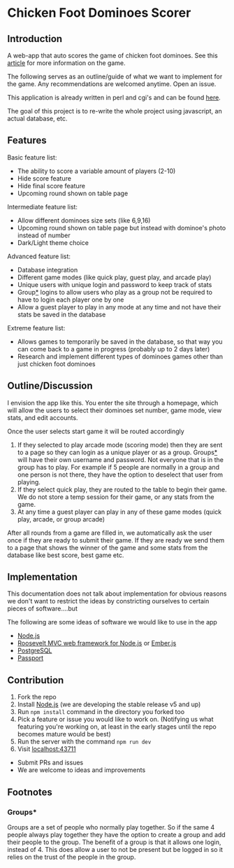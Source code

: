# Chicken Foot Dominoes Scorer

Introduction
---

A web-app that auto scores the game of chicken foot dominoes. See this [article](https://en.wikipedia.org/wiki/Chicken_foot_\(game\)) for more information on the game.

The following serves as an outline/guide of what we want to implement for the game. Any recommendations are welcomed anytime. Open an issue.

This application is already written in perl and cgi's and can be found [here](dominoes.alexanderlallier.com).

The goal of this project is to re-write the whole project using javascript, an actual database, etc.

Features
---

Basic feature list:

 * The ability to score a variable amount of players (2-10)
 * Hide score feature
 * Hide final score feature
 * Upcoming round shown on table page

Intermediate feature list:

 * Allow different dominoes size sets (like 6,9,16)
 * Upcoming round shown on table page but instead with dominoe's photo instead of number
 * Dark/Light theme choice

Advanced feature list:

 * Database integration
 * Different game modes (like quick play, guest play, and arcade play)
 * Unique users with unique login and password to keep track of stats
 * Group[*](https://github.com/alallier/Dominoes-Scorer#groups) logins to allow users who play as a group not be required to have to login each player one by one
 * Allow a guest player to play in any mode at any time and not have their stats be saved in the database
 
Extreme feature list:

 * Allows games to temporarily be saved in the database, so that way you can come back to a game in progress (probably up to 2 days later)
 * Research and implement different types of dominoes games other than just chicken foot dominoes
 
Outline/Discussion
---

I envision the app like this. You enter the site through a homepage, which will allow the users to select their dominoes set number, game mode, view stats, and edit accounts.

Once the user selects start game it will be routed accordingly

 1. If they selected to play arcade mode (scoring mode) then they are sent to a page so they can login as a unique player or as a group. Groups[*](https://github.com/alallier/Dominoes-Scorer#groups) will have their own username and password. Not everyone that is in the group has to play. For example if 5 people are normally in a group and one person is not there, they have the option to deselect that user from playing.
 2. If they select quick play, they are routed to the table to begin their game. We do not store a temp session for their game, or any stats from the game.
 3. At any time a guest player can play in any of these game modes (quick play, arcade, or group arcade)

After all rounds from a game are filled in, we automatically ask the user once if they are ready to submit their game. If they are ready we send them to a page that shows the winner of the game and some stats from the database like best score, best game etc.

Implementation
---

This documentation does not talk about implementation for obvious reasons we don't want to restrict the ideas by constricting ourselves to certain pieces of software....but

The following are some ideas of software we would like to use in the app

 * [Node.js](https://nodejs.org/en/)
 * [Roosevelt MVC web framework for Node.js](https://github.com/kethinov/roosevelt) or [Ember.js](http://emberjs.com/)
 * [PostgreSQL](http://www.postgresql.org/)
 * [Passport](http://passportjs.org/)

Contribution
---

 1. Fork the repo
 2. Install [Node.js](https://nodejs.org/en/) (we are developing the stable release v5 and up)
 3. Run `npm install` command in the directory you forked too
 3. Pick a feature or issue you would like to work on. (Notifying  us what featuring you're working on, at least in the early stages until the repo becomes mature would be best)
 4. Run the server with the command `npm run dev`
 5. Visit [localhost:43711](localhost:43711)
 
 * Submit PRs and issues
 * We are welcome to ideas and improvements

Footnotes
---

### Groups* ###


Groups are a set of people who normally play together. So if the same 4 people always play together they have the option to create a group and add their people to the group. The benefit of a group is that it allows one login, instead of 4. This does allow a user to not be present but be logged in so it relies on the trust of the people in the group.
